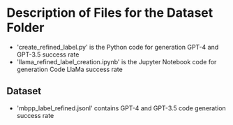 # Description of Files for the Dataset Folder

- 'create_refined_label.py' is the Python code for generation GPT-4 and GPT-3.5 success rate
- 'llama_refined_label_creation.ipynb' is the Jupyter Notebook code for generation Code LlaMa success rate

## Dataset
- 'mbpp_label_refined.jsonl' contains GPT-4 and GPT-3.5 code generation success rate
